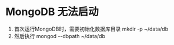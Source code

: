 <!--
 * @Author: gaoyang334 gaoyang334@jd.com
 * @Date: 2025-07-07 15:08:09
 * @LastEditors: gaoyang334 gaoyang334@jd.com
 * @LastEditTime: 2025-07-07 15:08:58
 * @FilePath: /node-be/log-manul.md
 * @Description: 这是默认设置,请设置`customMade`, 打开koroFileHeader查看配置 进行设置: https://github.com/OBKoro1/koro1FileHeader/wiki/%E9%85%8D%E7%BD%AE
-->
# MongoDB 无法启动
1. 首次运行MongoDB时，需要初始化数据库目录
mkdir -p ~/data/db
2. 然后执行
mongod --dbpath ~/data/db

